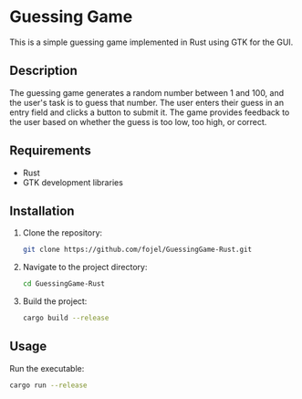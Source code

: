# Guessing Game

This is a simple guessing game implemented in Rust using GTK for the GUI.

## Description

The guessing game generates a random number between 1 and 100, and the user's task is to guess that number. The user enters their guess in an entry field and clicks a button to submit it. The game provides feedback to the user based on whether the guess is too low, too high, or correct.

## Requirements

- Rust
- GTK development libraries

## Installation

1. Clone the repository:

    ```bash
    git clone https://github.com/fojel/GuessingGame-Rust.git
    ```

2. Navigate to the project directory:

    ```bash
    cd GuessingGame-Rust
    ```

3. Build the project:

    ```bash
    cargo build --release
    ```

## Usage

Run the executable:

```bash
cargo run --release
